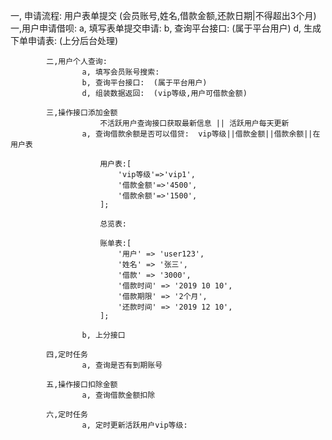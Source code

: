 一,	申请流程:	用户表单提交 (会员账号,姓名,借款金额,还款日期|不得超出3个月)
			一,用户申请借呗:
					a, 填写表单提交申请:
					b, 查询平台接口: (属于平台用户)
					d, 生成下单申请表: (上分后台处理)

			二,用户个人查询:
					a, 填写会员账号搜索:
					b, 查询平台接口:	(属于平台用户)
					d, 组装数据返回:	(vip等级,用户可借款金额)

			三,操作接口添加金额
						不活跃用户查询接口获取最新信息 || 活跃用户每天更新
					a, 查询借款余额是否可以借贷:  vip等级||借款金额||借款余额||在用户表

						用户表:[
							'vip等级'=>'vip1',
							'借款金额'=>'4500',
							'借款余额'=>'1500',
						];

						总览表:
						
						账单表:[
							'用户' => 'user123',
							'姓名' => '张三',
							'借款' => '3000',
							'借款时间' => '2019 10 10',
							'借款期限' => '2个月',
							'还款时间' => '2019 12 10',
						];

					b, 上分接口

			四,定时任务
					a, 查询是否有到期账号	

			五,操作接口扣除金额
					a, 查询借款金额扣除

			六,定时任务
					a, 定时更新活跃用户vip等级: 
